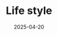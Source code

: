 ---
title: Life style
description: coding style and env config
date: '2025-04-20'
tags:
  - STYLE
image: /series/mystyle/cover.png
draft: false
---